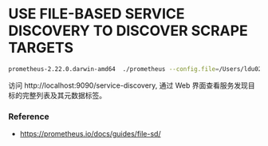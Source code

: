 # USE FILE-BASED SERVICE DISCOVERY TO DISCOVER SCRAPE TARGETS

```bash
prometheus-2.22.0.darwin-amd64  ./prometheus --config.file=/Users/ldu020/workspace/github.com/mrdulin/prometheus-examples/file-sd/prometheus.yml
```

访问 http://localhost:9090/service-discovery, 通过 Web 界面查看服务发现目标的完整列表及其元数据标签。

### Reference

- https://prometheus.io/docs/guides/file-sd/
